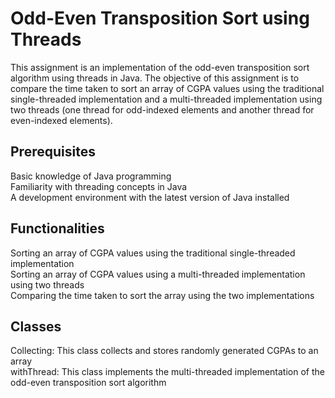 # Odd-Even Transposition Sort using Threads
This assignment is an implementation of the odd-even transposition sort algorithm using threads in Java. The objective of this assignment is to compare the time taken to sort an array of CGPA values using the traditional single-threaded implementation and a multi-threaded implementation using two threads (one thread for odd-indexed elements and another thread for even-indexed elements).
## Prerequisites
Basic knowledge of Java programming<br>
Familiarity with threading concepts in Java<br>
A development environment with the latest version of Java installed
## Functionalities
Sorting an array of CGPA values using the traditional single-threaded implementation<br>
Sorting an array of CGPA values using a multi-threaded implementation using two threads<br>
Comparing the time taken to sort the array using the two implementations
## Classes
Collecting: This class collects and stores randomly generated CGPAs to an array<br>
withThread: This class implements the multi-threaded implementation of the odd-even transposition sort algorithm<br>